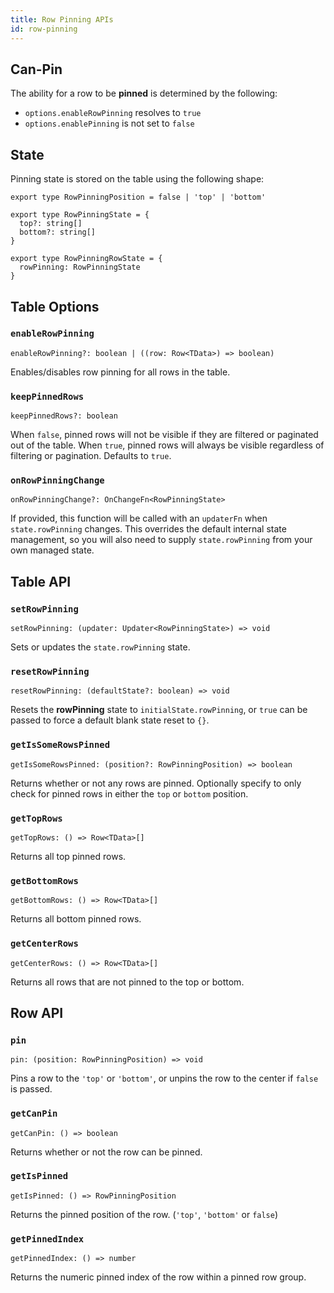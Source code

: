 ```yaml
---
title: Row Pinning APIs
id: row-pinning
---
```


## Can-Pin

The ability for a row to be **pinned** is determined by the following:

- `options.enableRowPinning` resolves to `true`
- `options.enablePinning` is not set to `false`

## State

Pinning state is stored on the table using the following shape:

```tsx
export type RowPinningPosition = false | 'top' | 'bottom'

export type RowPinningState = {
  top?: string[]
  bottom?: string[]
}

export type RowPinningRowState = {
  rowPinning: RowPinningState
}
```

## Table Options

### `enableRowPinning`

```tsx
enableRowPinning?: boolean | ((row: Row<TData>) => boolean)
```

Enables/disables row pinning for all rows in the table.

### `keepPinnedRows`

```tsx
keepPinnedRows?: boolean
```

When `false`, pinned rows will not be visible if they are filtered or paginated out of the table. When `true`, pinned rows will always be visible regardless of filtering or pagination. Defaults to `true`.

### `onRowPinningChange`

```tsx
onRowPinningChange?: OnChangeFn<RowPinningState>
```

If provided, this function will be called with an `updaterFn` when `state.rowPinning` changes. This overrides the default internal state management, so you will also need to supply `state.rowPinning` from your own managed state.

## Table API

### `setRowPinning`

```tsx
setRowPinning: (updater: Updater<RowPinningState>) => void
```

Sets or updates the `state.rowPinning` state.

### `resetRowPinning`

```tsx
resetRowPinning: (defaultState?: boolean) => void
```

Resets the **rowPinning** state to `initialState.rowPinning`, or `true` can be passed to force a default blank state reset to `{}`.

### `getIsSomeRowsPinned`

```tsx
getIsSomeRowsPinned: (position?: RowPinningPosition) => boolean
```

Returns whether or not any rows are pinned. Optionally specify to only check for pinned rows in either the `top` or `bottom` position.

### `getTopRows`

```tsx
getTopRows: () => Row<TData>[]
```

Returns all top pinned rows.

### `getBottomRows`

```tsx
getBottomRows: () => Row<TData>[]
```

Returns all bottom pinned rows.

### `getCenterRows`

```tsx
getCenterRows: () => Row<TData>[]
```

Returns all rows that are not pinned to the top or bottom.

## Row API

### `pin`

```tsx
pin: (position: RowPinningPosition) => void
```

Pins a row to the `'top'` or `'bottom'`, or unpins the row to the center if `false` is passed.

### `getCanPin`

```tsx
getCanPin: () => boolean
```

Returns whether or not the row can be pinned.

### `getIsPinned`

```tsx
getIsPinned: () => RowPinningPosition
```

Returns the pinned position of the row. (`'top'`, `'bottom'` or `false`)

### `getPinnedIndex`

```tsx
getPinnedIndex: () => number
```

Returns the numeric pinned index of the row within a pinned row group.
